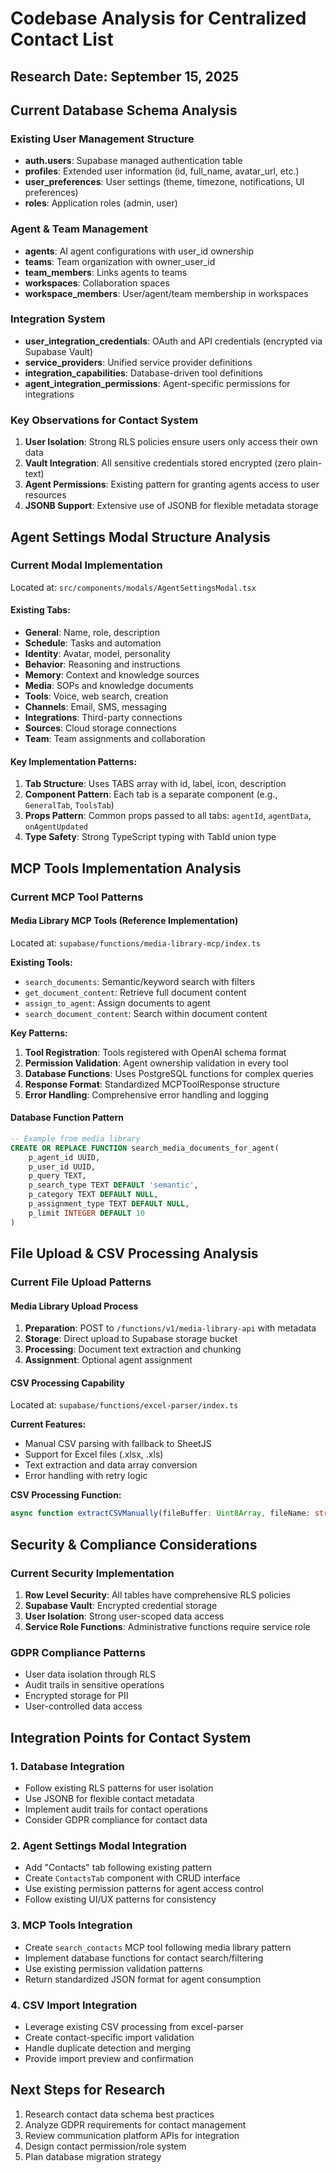 # Codebase Analysis for Centralized Contact List

## Research Date: September 15, 2025

## Current Database Schema Analysis

### Existing User Management Structure
- **auth.users**: Supabase managed authentication table
- **profiles**: Extended user information (id, full_name, avatar_url, etc.)
- **user_preferences**: User settings (theme, timezone, notifications, UI preferences)
- **roles**: Application roles (admin, user)

### Agent & Team Management
- **agents**: AI agent configurations with user_id ownership
- **teams**: Team organization with owner_user_id
- **team_members**: Links agents to teams
- **workspaces**: Collaboration spaces
- **workspace_members**: User/agent/team membership in workspaces

### Integration System
- **user_integration_credentials**: OAuth and API credentials (encrypted via Supabase Vault)
- **service_providers**: Unified service provider definitions
- **integration_capabilities**: Database-driven tool definitions
- **agent_integration_permissions**: Agent-specific permissions for integrations

### Key Observations for Contact System
1. **User Isolation**: Strong RLS policies ensure users only access their own data
2. **Vault Integration**: All sensitive credentials stored encrypted (zero plain-text)
3. **Agent Permissions**: Existing pattern for granting agents access to user resources
4. **JSONB Support**: Extensive use of JSONB for flexible metadata storage

## Agent Settings Modal Structure Analysis

### Current Modal Implementation
Located at: `src/components/modals/AgentSettingsModal.tsx`

#### Existing Tabs:
- **General**: Name, role, description
- **Schedule**: Tasks and automation
- **Identity**: Avatar, model, personality
- **Behavior**: Reasoning and instructions
- **Memory**: Context and knowledge sources
- **Media**: SOPs and knowledge documents
- **Tools**: Voice, web search, creation
- **Channels**: Email, SMS, messaging
- **Integrations**: Third-party connections
- **Sources**: Cloud storage connections
- **Team**: Team assignments and collaboration

#### Key Implementation Patterns:
1. **Tab Structure**: Uses TABS array with id, label, icon, description
2. **Component Pattern**: Each tab is a separate component (e.g., `GeneralTab`, `ToolsTab`)
3. **Props Pattern**: Common props passed to all tabs: `agentId`, `agentData`, `onAgentUpdated`
4. **Type Safety**: Strong TypeScript typing with TabId union type

## MCP Tools Implementation Analysis

### Current MCP Tool Patterns

#### Media Library MCP Tools (Reference Implementation)
Located at: `supabase/functions/media-library-mcp/index.ts`

**Existing Tools:**
- `search_documents`: Semantic/keyword search with filters
- `get_document_content`: Retrieve full document content
- `assign_to_agent`: Assign documents to agent
- `search_document_content`: Search within document content

**Key Patterns:**
1. **Tool Registration**: Tools registered with OpenAI schema format
2. **Permission Validation**: Agent ownership validation in every tool
3. **Database Functions**: Uses PostgreSQL functions for complex queries
4. **Response Format**: Standardized MCPToolResponse structure
5. **Error Handling**: Comprehensive error handling and logging

#### Database Function Pattern
```sql
-- Example from media library
CREATE OR REPLACE FUNCTION search_media_documents_for_agent(
    p_agent_id UUID,
    p_user_id UUID,
    p_query TEXT,
    p_search_type TEXT DEFAULT 'semantic',
    p_category TEXT DEFAULT NULL,
    p_assignment_type TEXT DEFAULT NULL,
    p_limit INTEGER DEFAULT 10
)
```

## File Upload & CSV Processing Analysis

### Current File Upload Patterns

#### Media Library Upload Process
1. **Preparation**: POST to `/functions/v1/media-library-api` with metadata
2. **Storage**: Direct upload to Supabase storage bucket
3. **Processing**: Document text extraction and chunking
4. **Assignment**: Optional agent assignment

#### CSV Processing Capability
Located at: `supabase/functions/excel-parser/index.ts`

**Current Features:**
- Manual CSV parsing with fallback to SheetJS
- Support for Excel files (.xlsx, .xls)
- Text extraction and data array conversion
- Error handling with retry logic

**CSV Processing Function:**
```typescript
async function extractCSVManually(fileBuffer: Uint8Array, fileName: string): Promise<{ text: string; data: any[][]; metadata: any }>
```

## Security & Compliance Considerations

### Current Security Implementation
1. **Row Level Security**: All tables have comprehensive RLS policies
2. **Supabase Vault**: Encrypted credential storage
3. **User Isolation**: Strong user-scoped data access
4. **Service Role Functions**: Administrative functions require service role

### GDPR Compliance Patterns
- User data isolation through RLS
- Audit trails in sensitive operations
- Encrypted storage for PII
- User-controlled data access

## Integration Points for Contact System

### 1. Database Integration
- Follow existing RLS patterns for user isolation
- Use JSONB for flexible contact metadata
- Implement audit trails for contact operations
- Consider GDPR compliance for contact data

### 2. Agent Settings Modal Integration
- Add "Contacts" tab following existing pattern
- Create `ContactsTab` component with CRUD interface
- Use existing permission patterns for agent access control
- Follow existing UI/UX patterns for consistency

### 3. MCP Tools Integration
- Create `search_contacts` MCP tool following media library pattern
- Implement database functions for contact search/filtering
- Use existing permission validation patterns
- Return standardized JSON format for agent consumption

### 4. CSV Import Integration
- Leverage existing CSV processing from excel-parser
- Create contact-specific import validation
- Handle duplicate detection and merging
- Provide import preview and confirmation

## Next Steps for Research
1. Research contact data schema best practices
2. Analyze GDPR requirements for contact management
3. Review communication platform APIs for integration
4. Design contact permission/role system
5. Plan database migration strategy
